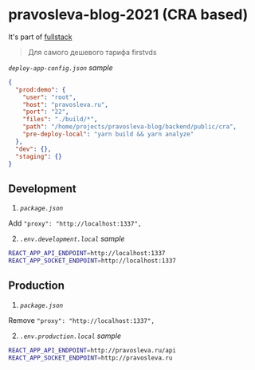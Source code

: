 # pravosleva-blog-2021 (CRA based)

It's part of [fullstack](https://github.com/pravosleva/pravosleva-blog-2021-no-ssr)

> Для самого дешевого тарифа firstvds

_`deploy-app-config.json` sample_
```json
{
  "prod:demo": {
    "user": "root",
    "host": "pravosleva.ru",
    "port": "22",
    "files": "./build/*",
    "path": "/home/projects/pravosleva-blog/backend/public/cra",
    "pre-deploy-local": "yarn build && yarn analyze"
  },
  "dev": {},
  "staging": {}
}
```

## Development

1. _`package.json`_

Add `"proxy": "http://localhost:1337",`

2. _`.env.development.local` sample_

```bash
REACT_APP_API_ENDPOINT=http://localhost:1337
REACT_APP_SOCKET_ENDPOINT=http://localhost:1337
```

## Production

1. _`package.json`_

Remove `"proxy": "http://localhost:1337",`

2. _`.env.production.local` sample_

```bash
REACT_APP_API_ENDPOINT=http://pravosleva.ru/api
REACT_APP_SOCKET_ENDPOINT=http://pravosleva.ru
```
